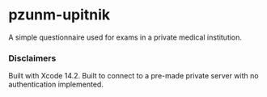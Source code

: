 # pzunm-upitnik
A simple questionnaire used for exams in a private medical institution.

### Disclaimers
Built with Xcode 14.2.
Built to connect to a pre-made private server with no authentication implemented.
